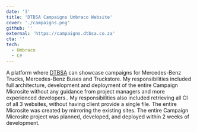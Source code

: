 ```yaml
---
date: '3'
title: 'DTBSA Campaigns Umbraco Website'
cover: './campaigns.png'
github: ''
external: 'https://campaigns.dtbsa.co.za'
cta: ''
tech:
  - Umbraco
  - C#
---
```


A platform where [DTBSA]('https://www.dtbsa.co.za') can showcase campaigns for Mercedes-Benz Trucks, Mercedes-Benz Buses and Truckstore. My responsibilities included full architecture, development and deployment of the entire Campaign Microsite without any guidance from project managers and more experienced developers.. My responsibilities also included retrieving all CI of all 3 websites, without having client provide a single file. The entire Microsite was created by mirroring the existing sites. The entire Campaign Microsite project was planned, developed, and deployed within 2 weeks of development.